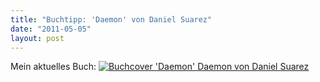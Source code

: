 ```yaml
---
title: "Buchtipp: 'Daemon' von Daniel Suarez"
date: "2011-05-05" 
layout: post
---
```

Mein aktuelles Buch: <a href="http://www.amazon.de/Daemon/dp/B0038QN2AS/kopisde-21"><img src="{{ site.url }}/img/content/Daemon-daniel-suarez.jpg" alt="Buchcover 'Daemon'" /> Daemon von Daniel Suarez</a>
